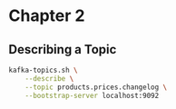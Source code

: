 # Chapter 2

## Describing a Topic

```sh
kafka-topics.sh \
    --describe \
    --topic products.prices.changelog \
    --bootstrap-server localhost:9092
```
